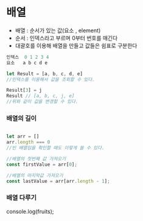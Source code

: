 # 배열

- 배열 : 순서가 있는 값(요소 , element)<br>
- 순서 : 인덱스라고 부르며 0부터 번호를 매긴다<br>
- 대괄호를 이용해 배열을 만들고 값들은 쉼표로 구분한다

```javascript
인덱스  0 1 2 3 4 
요소   a b c d e

let Result = [a, b, c, d, e]
//인덱스를 이용해서 값을 조회할 수 있다.

Result[3] = j
Result // [a, b, c, j, e]
//위와 같이 값을 변경할 수 있다.
```

### 배열의 길이

```javascript

let arr = []
arr.length === 0 
//빈 배열임을 확인할 때도 이렇게 쓸 수 있다.

//배열의 첫번째 값 가져오기 
const firstValue = arr[0];

//배열의 마지막값 가져오기
const lastValue = arr[arr.length - 1];
```

### 배열 다루기
console.log(fruits);
